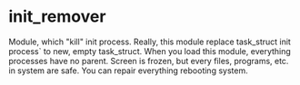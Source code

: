 # init_remover
Module, which "kill" init process. 
Really, this module replace task_struct init process` to new, empty task_struct. When you load this module, everything processes
have no parent. Screen is frozen, but every files, programs, etc. in system are safe. You can repair everything rebooting system.
